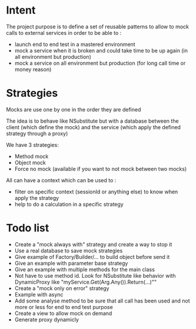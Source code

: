 # Intent
The project purpose is to define a set of reusable patterns to allow to mock calls to external services in order to be able to :
- launch end to end test in a mastered environment
- mock a service when it is broken and could take time to be up again (in all environment but production)
- mock a service on all environment but production (for long call time or money reason)

# Strategies
Mocks are use one by one in the order they are defined

The idea is to behave like NSubstitute but with a database between the client (which define the mock) and the service (which apply the defined strategy through a proxy)

We have 3 strategies:
- Method mock
- Object mock
- Force no mock (available if you want to not mock between two mocks)

All can have a context which can be used to :
  * filter on specific context (sessionId or anything else) to know when apply the strategy
  * help to do a calculation in a specific strategy

# Todo list
- Create a "mock always with" strategy and create a way to stop it
- Use a real database to save mock strategies
- Give example of Factory/Builder/... to build object before send it
- Give an example with parameter base strategy
- Give an example with multiple methods for the main class
- Not have to use method id. Look for NSubstitute like behavior with DynamicProxy like "myService.Get(Arg.Any()).Return(...)""
- Create a "mock only on error" strategy
- Example with async
- Add some analyse method to be sure that all call has been used and not more or less for end to end test purpose
- Create a view to allow mock on demand
- Generate proxy dynamicly
